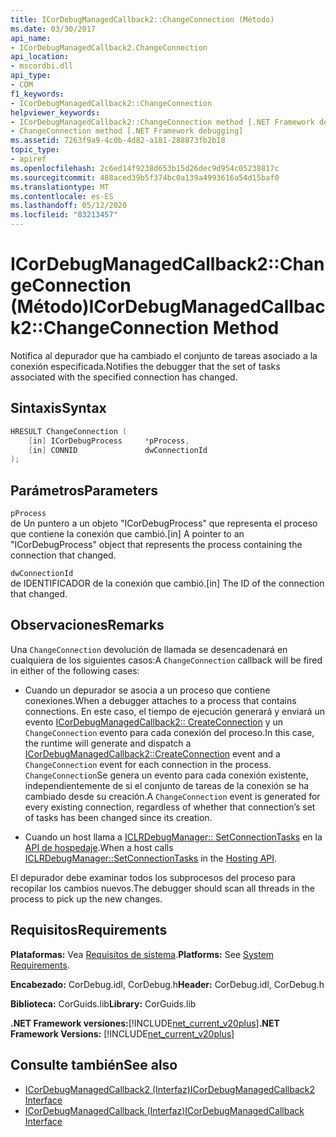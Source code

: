 ```yaml
---
title: ICorDebugManagedCallback2::ChangeConnection (Método)
ms.date: 03/30/2017
api_name:
- ICorDebugManagedCallback2.ChangeConnection
api_location:
- mscordbi.dll
api_type:
- COM
f1_keywords:
- ICorDebugManagedCallback2::ChangeConnection
helpviewer_keywords:
- ICorDebugManagedCallback2::ChangeConnection method [.NET Framework debugging]
- ChangeConnection method [.NET Framework debugging]
ms.assetid: 7263f9a9-4c0b-4d82-a181-288873fb2b18
topic_type:
- apiref
ms.openlocfilehash: 2c6ed14f9238d653b15d26dec9d954c05238817c
ms.sourcegitcommit: 488aced39b5f374bc0a139a4993616a54d15baf0
ms.translationtype: MT
ms.contentlocale: es-ES
ms.lasthandoff: 05/12/2020
ms.locfileid: "83213457"
---
```

# <a name="icordebugmanagedcallback2changeconnection-method"></a><span data-ttu-id="8bcbe-102">ICorDebugManagedCallback2::ChangeConnection (Método)</span><span class="sxs-lookup"><span data-stu-id="8bcbe-102">ICorDebugManagedCallback2::ChangeConnection Method</span></span>
<span data-ttu-id="8bcbe-103">Notifica al depurador que ha cambiado el conjunto de tareas asociado a la conexión especificada.</span><span class="sxs-lookup"><span data-stu-id="8bcbe-103">Notifies the debugger that the set of tasks associated with the specified connection has changed.</span></span>  
  
## <a name="syntax"></a><span data-ttu-id="8bcbe-104">Sintaxis</span><span class="sxs-lookup"><span data-stu-id="8bcbe-104">Syntax</span></span>  
  
```cpp  
HRESULT ChangeConnection (  
    [in] ICorDebugProcess     *pProcess,  
    [in] CONNID               dwConnectionId  
);  
```  
  
## <a name="parameters"></a><span data-ttu-id="8bcbe-105">Parámetros</span><span class="sxs-lookup"><span data-stu-id="8bcbe-105">Parameters</span></span>  
 `pProcess`  
 <span data-ttu-id="8bcbe-106">de Un puntero a un objeto "ICorDebugProcess" que representa el proceso que contiene la conexión que cambió.</span><span class="sxs-lookup"><span data-stu-id="8bcbe-106">[in] A pointer to an "ICorDebugProcess" object that represents the process containing the connection that changed.</span></span>  
  
 `dwConnectionId`  
 <span data-ttu-id="8bcbe-107">de IDENTIFICADOR de la conexión que cambió.</span><span class="sxs-lookup"><span data-stu-id="8bcbe-107">[in] The ID of the connection that changed.</span></span>  
  
## <a name="remarks"></a><span data-ttu-id="8bcbe-108">Observaciones</span><span class="sxs-lookup"><span data-stu-id="8bcbe-108">Remarks</span></span>  
 <span data-ttu-id="8bcbe-109">Una `ChangeConnection` devolución de llamada se desencadenará en cualquiera de los siguientes casos:</span><span class="sxs-lookup"><span data-stu-id="8bcbe-109">A `ChangeConnection` callback will be fired in either of the following cases:</span></span>  
  
- <span data-ttu-id="8bcbe-110">Cuando un depurador se asocia a un proceso que contiene conexiones.</span><span class="sxs-lookup"><span data-stu-id="8bcbe-110">When a debugger attaches to a process that contains connections.</span></span> <span data-ttu-id="8bcbe-111">En este caso, el tiempo de ejecución generará y enviará un evento [ICorDebugManagedCallback2:: CreateConnection](icordebugmanagedcallback2-createconnection-method.md) y un `ChangeConnection` evento para cada conexión del proceso.</span><span class="sxs-lookup"><span data-stu-id="8bcbe-111">In this case, the runtime will generate and dispatch a [ICorDebugManagedCallback2::CreateConnection](icordebugmanagedcallback2-createconnection-method.md) event and a `ChangeConnection` event for each connection in the process.</span></span> <span data-ttu-id="8bcbe-112">`ChangeConnection`Se genera un evento para cada conexión existente, independientemente de si el conjunto de tareas de la conexión se ha cambiado desde su creación.</span><span class="sxs-lookup"><span data-stu-id="8bcbe-112">A `ChangeConnection` event is generated for every existing connection, regardless of whether that connection’s set of tasks has been changed since its creation.</span></span>  
  
- <span data-ttu-id="8bcbe-113">Cuando un host llama a [ICLRDebugManager:: SetConnectionTasks](../../../../docs/framework/unmanaged-api/hosting/iclrdebugmanager-setconnectiontasks-method.md) en la [API de hospedaje](../hosting/index.md).</span><span class="sxs-lookup"><span data-stu-id="8bcbe-113">When a host calls [ICLRDebugManager::SetConnectionTasks](../../../../docs/framework/unmanaged-api/hosting/iclrdebugmanager-setconnectiontasks-method.md) in the [Hosting API](../hosting/index.md).</span></span>  
  
 <span data-ttu-id="8bcbe-114">El depurador debe examinar todos los subprocesos del proceso para recopilar los cambios nuevos.</span><span class="sxs-lookup"><span data-stu-id="8bcbe-114">The debugger should scan all threads in the process to pick up the new changes.</span></span>  
  
## <a name="requirements"></a><span data-ttu-id="8bcbe-115">Requisitos</span><span class="sxs-lookup"><span data-stu-id="8bcbe-115">Requirements</span></span>  
 <span data-ttu-id="8bcbe-116">**Plataformas:** Vea [Requisitos de sistema](../../get-started/system-requirements.md).</span><span class="sxs-lookup"><span data-stu-id="8bcbe-116">**Platforms:** See [System Requirements](../../get-started/system-requirements.md).</span></span>  
  
 <span data-ttu-id="8bcbe-117">**Encabezado:** CorDebug.idl, CorDebug.h</span><span class="sxs-lookup"><span data-stu-id="8bcbe-117">**Header:** CorDebug.idl, CorDebug.h</span></span>  
  
 <span data-ttu-id="8bcbe-118">**Biblioteca:** CorGuids.lib</span><span class="sxs-lookup"><span data-stu-id="8bcbe-118">**Library:** CorGuids.lib</span></span>  
  
 <span data-ttu-id="8bcbe-119">**.NET Framework versiones:**[!INCLUDE[net_current_v20plus](../../../../includes/net-current-v20plus-md.md)]</span><span class="sxs-lookup"><span data-stu-id="8bcbe-119">**.NET Framework Versions:** [!INCLUDE[net_current_v20plus](../../../../includes/net-current-v20plus-md.md)]</span></span>  
  
## <a name="see-also"></a><span data-ttu-id="8bcbe-120">Consulte también</span><span class="sxs-lookup"><span data-stu-id="8bcbe-120">See also</span></span>

- [<span data-ttu-id="8bcbe-121">ICorDebugManagedCallback2 (Interfaz)</span><span class="sxs-lookup"><span data-stu-id="8bcbe-121">ICorDebugManagedCallback2 Interface</span></span>](icordebugmanagedcallback2-interface.md)
- [<span data-ttu-id="8bcbe-122">ICorDebugManagedCallback (Interfaz)</span><span class="sxs-lookup"><span data-stu-id="8bcbe-122">ICorDebugManagedCallback Interface</span></span>](icordebugmanagedcallback-interface.md)

